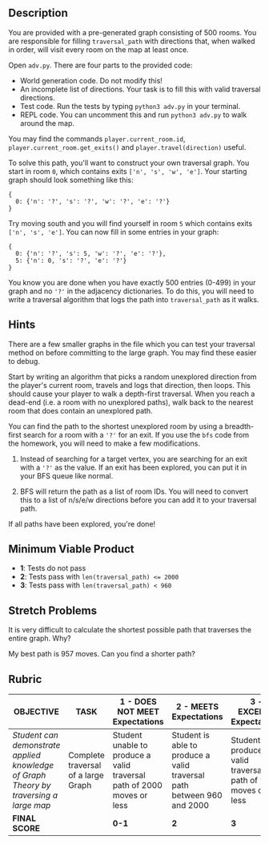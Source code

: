 ## Description

You are provided with a pre-generated graph consisting of 500 rooms. You are
responsible for filling `traversal_path` with directions that, when walked in
order, will visit every room on the map at least once.

Open `adv.py`. There are four parts to the provided code:

-   World generation code. Do not modify this!
-   An incomplete list of directions. Your task is to fill this with valid
    traversal directions.
-   Test code. Run the tests by typing `python3 adv.py` in your terminal.
-   REPL code. You can uncomment this and run `python3 adv.py` to walk around
    the map.

You may find the commands `player.current_room.id`,
`player.current_room.get_exits()` and `player.travel(direction)` useful.

To solve this path, you'll want to construct your own traversal graph. You start
in room `0`, which contains exits `['n', 's', 'w', 'e']`. Your starting graph
should look something like this:

```
{
  0: {'n': '?', 's': '?', 'w': '?', 'e': '?'}
}
```

Try moving south and you will find yourself in room `5` which contains exits
`['n', 's', 'e']`. You can now fill in some entries in your graph:

```
{
  0: {'n': '?', 's': 5, 'w': '?', 'e': '?'},
  5: {'n': 0, 's': '?', 'e': '?'}
}
```

You know you are done when you have exactly 500 entries (0-499) in your graph
and no `'?'` in the adjacency dictionaries. To do this, you will need to write a
traversal algorithm that logs the path into `traversal_path` as it walks.

## Hints

There are a few smaller graphs in the file which you can test your traversal
method on before committing to the large graph. You may find these easier to
debug.

Start by writing an algorithm that picks a random unexplored direction from the
player's current room, travels and logs that direction, then loops. This should
cause your player to walk a depth-first traversal. When you reach a dead-end
(i.e. a room with no unexplored paths), walk back to the nearest room that does
contain an unexplored path.

You can find the path to the shortest unexplored room by using a breadth-first
search for a room with a `'?'` for an exit. If you use the `bfs` code from the
homework, you will need to make a few modifications.

1. Instead of searching for a target vertex, you are searching for an exit with
   a `'?'` as the value. If an exit has been explored, you can put it in your
   BFS queue like normal.

2. BFS will return the path as a list of room IDs. You will need to convert this
   to a list of n/s/e/w directions before you can add it to your traversal path.

If all paths have been explored, you're done!

## Minimum Viable Product

-   **1**: Tests do not pass
-   **2**: Tests pass with `len(traversal_path) <= 2000`
-   **3**: Tests pass with `len(traversal_path) < 960`

## Stretch Problems

It is very difficult to calculate the shortest possible path that traverses the
entire graph. Why?

My best path is 957 moves. Can you find a shorter path?

## Rubric

| OBJECTIVE                                                                             | TASK                                | 1 - DOES NOT MEET Expectations                                         | 2 - MEETS Expectations                                                 | 3 - EXCEEDS Expectations                                     | SCORE |
| ------------------------------------------------------------------------------------- | ----------------------------------- | ---------------------------------------------------------------------- | ---------------------------------------------------------------------- | ------------------------------------------------------------ | ----- |
| _Student can demonstrate applied knowledge of Graph Theory by traversing a large map_ | Complete traversal of a large Graph | Student unable to produce a valid traversal path of 2000 moves or less | Student is able to produce a valid traversal path between 960 and 2000 | Student produces a valid traversal path of 959 moves or less |       |
| **FINAL SCORE**                                                                       |                                     | **0-1**                                                                | **2**                                                                  | **3**                                                        |       |
